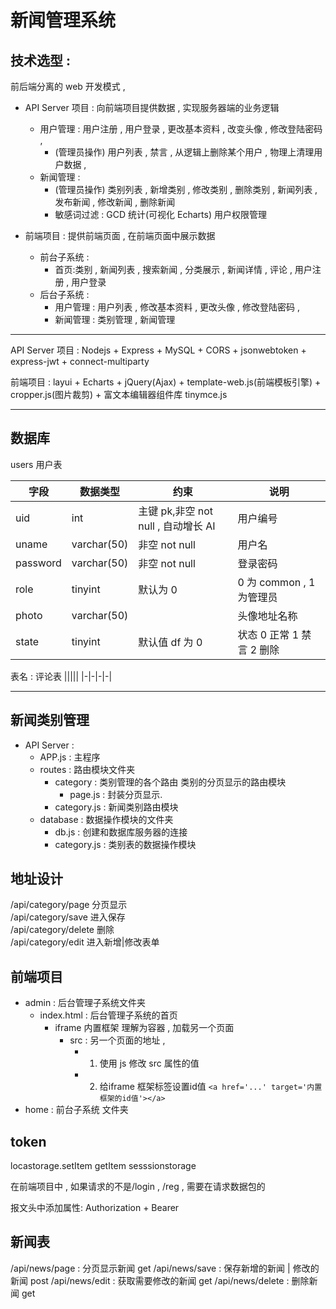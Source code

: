# 新闻管理系统

## 技术选型 :

前后端分离的 web 开发模式 ,

-   API Server 项目 : 向前端项目提供数据 , 实现服务器端的业务逻辑

    -   用户管理 : 用户注册 , 用户登录 , 更改基本资料 , 改变头像 , 修改登陆密码 ,
        -   (管理员操作) 用户列表 , 禁言 , 从逻辑上删除某个用户 , 物理上清理用户数据 ,
    -   新闻管理 :
        -   (管理员操作) 类别列表 , 新增类别 , 修改类别 , 删除类别 , 新闻列表 , 发布新闻 , 修改新闻 , 删除新闻
        -   敏感词过滤 : GCD 统计(可视化 Echarts) 用户权限管理

-   前端项目 : 提供前端页面 , 在前端页面中展示数据
    -   前台子系统 :
        -   首页:类别 , 新闻列表 , 搜索新闻 , 分类展示 , 新闻详情 , 评论 , 用户注册 , 用户登录
    -   后台子系统 :
        -   用户管理 : 用户列表 , 修改基本资料 , 更改头像 , 修改登陆密码 ,
        -   新闻管理 : 类别管理 , 新闻管理

---

API Server 项目 : Nodejs + Express + MySQL + CORS + jsonwebtoken + express-jwt + connect-multiparty

前端项目 : layui + Echarts + jQuery(Ajax) + template-web.js(前端模板引擎) + cropper.js(图片裁剪) + 富文本编辑器组件库 tinymce.js

---

## 数据库

users 用户表

| 字段     | 数据类型    | 约束                                | 说明                      |
| -------- | ----------- | ----------------------------------- | ------------------------- |
| uid      | int         | 主键 pk,非空 not null , 自动增长 AI | 用户编号                  |
| uname    | varchar(50) | 非空 not null                       | 用户名                    |
| password | varchar(50) | 非空 not null                       | 登录密码                  |
| role     | tinyint     | 默认为 0                            | 0 为 common , 1 为管理员  |
| photo    | varchar(50) |                                     | 头像地址名称              |
| state    | tinyint     | 默认值 df 为 0                      | 状态 0 正常 1 禁言 2 删除 |

表名 : 评论表
|||||
|-|-|-|-|

---

## 新闻类别管理

-   API Server :
    -   APP.js : 主程序
    -   routes : 路由模块文件夹
        -   category : 类别管理的各个路由 类别的分页显示的路由模块
            -   page.js : 封装分页显示.
        -   category.js : 新闻类别路由模块
    -   database : 数据操作模块的文件夹
        -   db.js : 创建和数据库服务器的连接
        -   category.js : 类别表的数据操作模块

## 地址设计

/api/category/page 分页显示  
/api/category/save 进入保存  
/api/category/delete 删除  
/api/category/edit 进入新增|修改表单

## 前端项目

-   admin : 后台管理子系统文件夹
    -   index.html : 后台管理子系统的首页
        -   iframe 内置框架 理解为容器 , 加载另一个页面
            -   src : 另一个页面的地址 ,
                -   1. 使用 js 修改 src 属性的值
                -   2. 给iframe 框架标签设置id值 `<a href='...' target='内置框架的id值'></a> `
-   home : 前台子系统 文件夹



## token 
locastorage.setItem 
getItem
sesssionstorage

在前端项目中 , 如果请求的不是/login , /reg , 需要在请求数据包的

报文头中添加属性: Authorization +  Bearer 



## 新闻表
/api/news/page : 分页显示新闻 get
/api/news/save : 保存新增的新闻 | 修改的新闻 post 
/api/news/edit : 获取需要修改的新闻 get
/api/news/delete : 删除新闻 get


